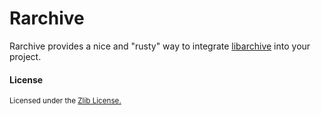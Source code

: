 # Rarchive

Rarchive provides a nice and "rusty" way to integrate [libarchive] into 
your project.

[libarchive]: https://github.com/libarchive/libarchive

#### License

<sup>
Licensed under the <a href="LICENSE">Zlib License.
</sup>
